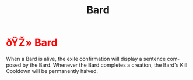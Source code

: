 ﻿---
lang: en-US
title: Bard
prev: Bard
next: Bard
---

# <font color=red>ðŸŽ» <b>Bard</b></font> <Badge text="Hidden" type="tip" vertical="middle"/>

When a Bard is alive, the exile confirmation will display a sentence composed by the Bard. Whenever the Bard completes a creation, the Bard's Kill Cooldown will be permanently halved.<br>

